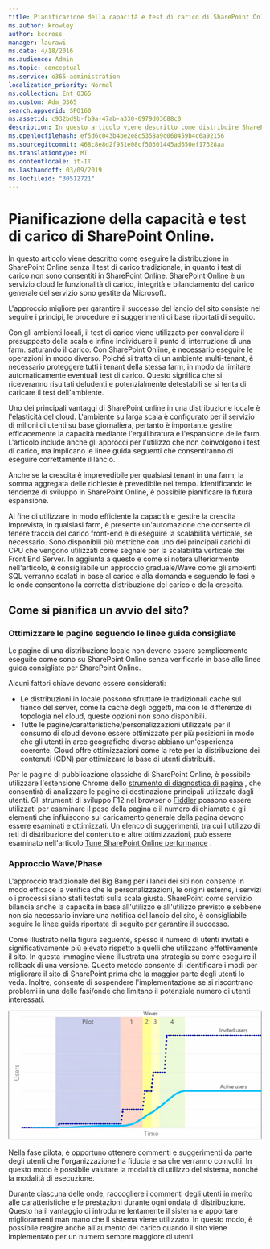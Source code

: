 ```yaml
---
title: Pianificazione della capacità e test di carico di SharePoint Online
ms.author: krowley
author: kccross
manager: laurawi
ms.date: 4/18/2016
ms.audience: Admin
ms.topic: conceptual
ms.service: o365-administration
localization_priority: Normal
ms.collection: Ent_O365
ms.custom: Adm_O365
search.appverid: SPO160
ms.assetid: c932bd9b-fb9a-47ab-a330-6979d03688c0
description: In questo articolo viene descritto come distribuire SharePoint Online senza eseguire il test di carico tradizionale, poiché non è consentito.
ms.openlocfilehash: ef5d6c043b4be2e8c5358a9c060459b4c6a92156
ms.sourcegitcommit: 468c8e8d2f951e08cf50301445ad650ef17328aa
ms.translationtype: MT
ms.contentlocale: it-IT
ms.lasthandoff: 03/09/2019
ms.locfileid: "30512721"
---
```

# <a name="capacity-planning-and-load-testing-sharepoint-online"></a>Pianificazione della capacità e test di carico di SharePoint Online.

In questo articolo viene descritto come eseguire la distribuzione in SharePoint Online senza il test di carico tradizionale, in quanto i test di carico non sono consentiti in SharePoint Online. SharePoint Online è un servizio cloud le funzionalità di carico, integrità e bilanciamento del carico generale del servizio sono gestite da Microsoft.
  
L'approccio migliore per garantire il successo del lancio del sito consiste nel seguire i principi, le procedure e i suggerimenti di base riportati di seguito.
  
Con gli ambienti locali, il test di carico viene utilizzato per convalidare il presupposto della scala e infine individuare il punto di interruzione di una farm. saturando il carico. Con SharePoint Online, è necessario eseguire le operazioni in modo diverso. Poiché si tratta di un ambiente multi-tenant, è necessario proteggere tutti i tenant della stessa farm, in modo da limitare automaticamente eventuali test di carico. Questo significa che si riceveranno risultati deludenti e potenzialmente detestabili se si tenta di caricare il test dell'ambiente.
  
Uno dei principali vantaggi di SharePoint online in una distribuzione locale è l'elasticità del cloud. L'ambiente su larga scala è configurato per il servizio di milioni di utenti su base giornaliera, pertanto è importante gestire efficacemente la capacità mediante l'equilibratura e l'espansione delle farm. L'articolo include anche gli approcci per l'utilizzo che non coinvolgono i test di carico, ma implicano le linee guida seguenti che consentiranno di eseguire correttamente il lancio. 
  
Anche se la crescita è imprevedibile per qualsiasi tenant in una farm, la somma aggregata delle richieste è prevedibile nel tempo. Identificando le tendenze di sviluppo in SharePoint Online, è possibile pianificare la futura espansione.
  
Al fine di utilizzare in modo efficiente la capacità e gestire la crescita imprevista, in qualsiasi farm, è presente un'automazione che consente di tenere traccia del carico front-end e di eseguire la scalabilità verticale, se necessario. Sono disponibili più metriche con uno dei principali carichi di CPU che vengono utilizzati come segnale per la scalabilità verticale dei Front End Server. In aggiunta a questo e come si noterà ulteriormente nell'articolo, è consigliabile un approccio graduale/Wave come gli ambienti SQL verranno scalati in base al carico e alla domanda e seguendo le fasi e le onde consentono la corretta distribuzione del carico e della crescita. 
  
## <a name="how-do-i-plan-for-a-site-launch"></a>Come si pianifica un avvio del sito?

### <a name="optimize-pages-by-following-recommended-guidelines"></a>Ottimizzare le pagine seguendo le linee guida consigliate
Le pagine di una distribuzione locale non devono essere semplicemente eseguite come sono su SharePoint Online senza verificarle in base alle linee guida consigliate per SharePoint Online.

Alcuni fattori chiave devono essere considerati:
- Le distribuzioni in locale possono sfruttare le tradizionali cache sul fianco del server, come la cache degli oggetti, ma con le differenze di topologia nel cloud, queste opzioni non sono disponibili.
- Tutte le pagine/caratteristiche/personalizzazioni utilizzate per il consumo di cloud devono essere ottimizzate per più posizioni in modo che gli utenti in aree geografiche diverse abbiano un'esperienza coerente. Cloud offre ottimizzazioni come la rete per la distribuzione dei contenuti (CDN) per ottimizzare la base di utenti distribuiti.

Per le pagine di pubblicazione classiche di SharePoint Online, è possibile utilizzare l'estensione Chrome dello [strumento di diagnostica di pagina](https://aka.ms/perftool) , che consentirà di analizzare le pagine di destinazione principali utilizzate dagli utenti.
Gli strumenti di sviluppo F12 nel browser o [Fiddler](https://www.telerik.com/download/fiddler) possono essere utilizzati per esaminare il peso della pagina e il numero di chiamate e gli elementi che influiscono sul caricamento generale della pagina devono essere esaminati e ottimizzati. Un elenco di suggerimenti, tra cui l'utilizzo di reti di distribuzione del contenuto e altre ottimizzazioni, può essere esaminato nell'articolo [Tune SharePoint Online performance](https://aka.ms/spoperformance) .

### <a name="wave--phase-approach"></a>Approccio Wave/Phase
L'approccio tradizionale del Big Bang per i lanci dei siti non consente in modo efficace la verifica che le personalizzazioni, le origini esterne, i servizi o i processi siano stati testati sulla scala giusta. SharePoint come servizio bilancia anche la capacità in base all'utilizzo e all'utilizzo previsto e sebbene non sia necessario inviare una notifica del lancio del sito, è consigliabile seguire le linee guida riportate di seguito per garantire il successo.
  
Come illustrato nella figura seguente, spesso il numero di utenti invitati è significativamente più elevato rispetto a quelli che utilizzano effettivamente il sito. In questa immagine viene illustrata una strategia su come eseguire il rollback di una versione. Questo metodo consente di identificare i modi per migliorare il sito di SharePoint prima che la maggior parte degli utenti lo veda. Inoltre, consente di sospendere l'implementazione se si riscontrano problemi in una delle fasi/onde che limitano il potenziale numero di utenti interessati.
  
![Grafico degli utenti invitati e attivi](media/0bc14a20-9420-4986-b9b9-fbcd2c6e0fb9.png)
  
Nella fase pilota, è opportuno ottenere commenti e suggerimenti da parte degli utenti che l'organizzazione ha fiducia e sa che verranno coinvolti. In questo modo è possibile valutare la modalità di utilizzo del sistema, nonché la modalità di esecuzione.
  
Durante ciascuna delle onde, raccogliere i commenti degli utenti in merito alle caratteristiche e le prestazioni durante ogni ondata di distribuzione. Questo ha il vantaggio di introdurre lentamente il sistema e apportare miglioramenti man mano che il sistema viene utilizzato. In questo modo, è possibile reagire anche all'aumento del carico quando il sito viene implementato per un numero sempre maggiore di utenti.
